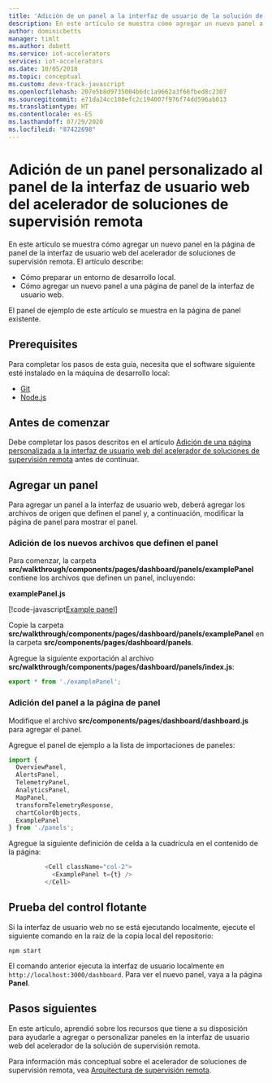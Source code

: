 ```yaml
---
title: 'Adición de un panel a la interfaz de usuario de la solución de supervisión remota: Azure | Microsoft Docs'
description: En este artículo se muestra cómo agregar un nuevo panel a la interfaz de usuario web del acelerador de soluciones de supervisión remota.
author: dominicbetts
manager: timlt
ms.author: dobett
ms.service: iot-accelerators
services: iot-accelerators
ms.date: 10/05/2018
ms.topic: conceptual
ms.custom: devx-track-javascript
ms.openlocfilehash: 207e5b8d9735004b6dc1a9662a3f66fbed8c2307
ms.sourcegitcommit: e71da24cc108efc2c194007f976f74dd596ab013
ms.translationtype: HT
ms.contentlocale: es-ES
ms.lasthandoff: 07/29/2020
ms.locfileid: "87422698"
---
```

# <a name="add-a-custom-panel-to-the-dashboard-in-the-remote-monitoring-solution-accelerator-web-ui"></a>Adición de un panel personalizado al panel de la interfaz de usuario web del acelerador de soluciones de supervisión remota

En este artículo se muestra cómo agregar un nuevo panel en la página de panel de la interfaz de usuario web del acelerador de soluciones de supervisión remota. El artículo describe:

- Cómo preparar un entorno de desarrollo local.
- Cómo agregar un nuevo panel a una página de panel de la interfaz de usuario web.

El panel de ejemplo de este artículo se muestra en la página de panel existente.

## <a name="prerequisites"></a>Prerequisites

Para completar los pasos de esta guía, necesita que el software siguiente esté instalado en la máquina de desarrollo local:

- [Git](https://git-scm.com/downloads)
- [Node.js](https://nodejs.org/download/)

## <a name="before-you-start"></a>Antes de comenzar

Debe completar los pasos descritos en el artículo [Adición de una página personalizada a la interfaz de usuario web del acelerador de soluciones de supervisión remota](iot-accelerators-remote-monitoring-customize-page.md) antes de continuar.

## <a name="add-a-panel"></a>Agregar un panel

Para agregar un panel a la interfaz de usuario web, deberá agregar los archivos de origen que definen el panel y, a continuación, modificar la página de panel para mostrar el panel.

### <a name="add-the-new-files-that-define-the-panel"></a>Adición de los nuevos archivos que definen el panel

Para comenzar, la carpeta **src/walkthrough/components/pages/dashboard/panels/examplePanel** contiene los archivos que definen un panel, incluyendo:

**examplePanel.js**

[!code-javascript[Example panel](~/remote-monitoring-webui/src/walkthrough/components/pages/dashboard/panels/examplePanel/examplePanel.js?name=panel "Example panel")]

Copie la carpeta **src/walkthrough/components/pages/dashboard/panels/examplePanel** en la carpeta **src/components/pages/dashboard/panels**.

Agregue la siguiente exportación al archivo **src/walkthrough/components/pages/dashboard/panels/index.js**:

```js
export * from './examplePanel';
```

### <a name="add-the-panel-to-the-dashboard"></a>Adición del panel a la página de panel

Modifique el archivo **src/components/pages/dashboard/dashboard.js** para agregar el panel.

Agregue el panel de ejemplo a la lista de importaciones de paneles:

```js
import {
  OverviewPanel,
  AlertsPanel,
  TelemetryPanel,
  AnalyticsPanel,
  MapPanel,
  transformTelemetryResponse,
  chartColorObjects,
  ExamplePanel
} from './panels';
```

Agregue la siguiente definición de celda a la cuadrícula en el contenido de la página:

```js
          <Cell className="col-2">
            <ExamplePanel t={t} />
          </Cell>
```

## <a name="test-the-flyout"></a>Prueba del control flotante

Si la interfaz de usuario web no se está ejecutando localmente, ejecute el siguiente comando en la raíz de la copia local del repositorio:

```cmd/sh
npm start
```

El comando anterior ejecuta la interfaz de usuario localmente en `http://localhost:3000/dashboard`. Para ver el nuevo panel, vaya a la página **Panel**.

## <a name="next-steps"></a>Pasos siguientes

En este artículo, aprendió sobre los recursos que tiene a su disposición para ayudarle a agregar o personalizar paneles en la interfaz de usuario web del acelerador de la solución de supervisión remota.

Para información más conceptual sobre el acelerador de soluciones de supervisión remota, vea [Arquitectura de supervisión remota](iot-accelerators-remote-monitoring-sample-walkthrough.md).
